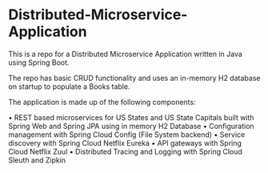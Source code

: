 # Distributed-Microservice-Application

This is a repo for a Distributed Microservice Application written in Java using Spring Boot. 

The repo has basic CRUD functionality and uses an in-memory H2 database on startup to populate a Books table.

The application is made up of the following components:

• REST based microservices for US States and US State Capitals built with Spring Web and Spring JPA using in memory H2 Database
• Configuration management with Spring Cloud Config (File System backend)
• Service discovery with Spring Cloud Netflix Eureka
• API gateways with Spring Cloud Netflix Zuul
• Distributed Tracing and Logging with Spring Cloud Sleuth and Zipkin
